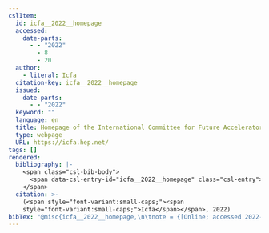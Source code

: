 ```yaml
---
cslItem:
  id: icfa__2022__homepage
  accessed:
    date-parts:
      - - "2022"
        - 8
        - 20
  author:
    - literal: Icfa
  citation-key: icfa__2022__homepage
  issued:
    date-parts:
      - - "2022"
  keyword: ""
  language: en
  title: Homepage of the International Committee for Future Accelerators
  type: webpage
  URL: https://icfa.hep.net/
tags: []
rendered:
  bibliography: |-
    <span class="csl-bib-body">
      <span data-csl-entry-id="icfa__2022__homepage" class="csl-entry"><span class='author-bib'>Icfa</span>. <span class='date-bib'>(2022)</span>. <span class='title'><b><i>Homepage of the International Committee for Future Accelerators</i></b></span>. <span class='URL'><a href='https://icfa.hep.net/'>LINK</a></span></span>
    </span>
  citation: >-
    (<span style="font-variant:small-caps;"><span
    style="font-variant:small-caps;">Icfa</span></span>, 2022)
bibTex: "@misc{icfa__2022__homepage,\n\tnote = {[Online; accessed 2022-08-20]},\n\tauthor = {{Icfa}},\n\tyear = {2022},\n\ttitle = {Homepage of the {International} {Committee} for {Future} {Accelerators}},\n\turl = {https://icfa.hep.net/},\n\thowpublished = {https://icfa.hep.net/},\n}\n\n"
---
```

